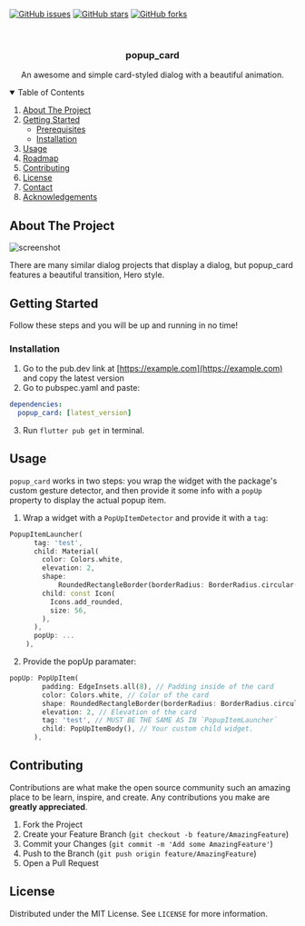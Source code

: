 [![GitHub issues](https://img.shields.io/github/issues/BrunoJurkovic/popup_card)](https://github.com/BrunoJurkovic/popup_card/issues)
[![GitHub stars](https://img.shields.io/github/stars/BrunoJurkovic/popup_card)](https://github.com/BrunoJurkovic/popup_card/stargazers)
[![GitHub forks](https://img.shields.io/github/forks/BrunoJurkovic/popup_card)](https://github.com/BrunoJurkovic/popup_card/network)

<!-- PROJECT LOGO -->
<br />
<p align="center">
  <h3 align="center">popup_card</h3>

  <p align="center">
    An awesome and simple card-styled dialog with a beautiful animation.
  </p>
</p>



<!-- TABLE OF CONTENTS -->
<details open="open">
  <summary>Table of Contents</summary>
  <ol>
    <li>
      <a href="#about-the-project">About The Project</a>
    </li>
    <li>
      <a href="#getting-started">Getting Started</a>
      <ul>
        <li><a href="#prerequisites">Prerequisites</a></li>
        <li><a href="#installation">Installation</a></li>
      </ul>
    </li>
    <li><a href="#usage">Usage</a></li>
    <li><a href="#roadmap">Roadmap</a></li>
    <li><a href="#contributing">Contributing</a></li>
    <li><a href="#license">License</a></li>
    <li><a href="#contact">Contact</a></li>
    <li><a href="#acknowledgements">Acknowledgements</a></li>
  </ol>
</details>



<!-- ABOUT THE PROJECT -->
## About The Project

![screenshot](https://i.imgur.com/YAbJdXq.gif)

There are many similar dialog projects that display a dialog, but popup_card features a beautiful
transition, Hero style. 

<!-- GETTING STARTED -->
## Getting Started

Follow these steps and you will be up and running in no time!

### Installation

1. Go to the pub.dev link at [https://example.com](https://example.com) and copy the latest version
2. Go to pubspec.yaml and paste:
  ```yaml
  dependencies:
    popup_card: [latest_version]
  ```
3. Run `flutter pub get` in terminal.


<!-- USAGE EXAMPLES -->
## Usage

`popup_card` works in two steps: you wrap the widget with the package's custom gesture detector, and then provide it some info
with a `popUp` property to display the actual popup item.

1. Wrap a widget with a `PopUpItemDetector` and provide it with a `tag`:
  ```dart
  PopupItemLauncher(
        tag: 'test',
        child: Material(
          color: Colors.white,
          elevation: 2,
          shape:
              RoundedRectangleBorder(borderRadius: BorderRadius.circular(32)),
          child: const Icon(
            Icons.add_rounded,
            size: 56,
          ),
        ),
        popUp: ...
      ),
  ```
2. Provide the popUp paramater: 
  ```dart
  popUp: PopUpItem(
          padding: EdgeInsets.all(8), // Padding inside of the card
          color: Colors.white, // Color of the card
          shape: RoundedRectangleBorder(borderRadius: BorderRadius.circular(32)), // Shape of the card
          elevation: 2, // Elevation of the card
          tag: 'test', // MUST BE THE SAME AS IN `PopupItemLauncher`
          child: PopUpItemBody(), // Your custom child widget.
        ),
  ```


<!-- CONTRIBUTING -->
## Contributing

Contributions are what make the open source community such an amazing place to be learn, inspire, and create. Any contributions you make are **greatly appreciated**.

1. Fork the Project
2. Create your Feature Branch (`git checkout -b feature/AmazingFeature`)
3. Commit your Changes (`git commit -m 'Add some AmazingFeature'`)
4. Push to the Branch (`git push origin feature/AmazingFeature`)
5. Open a Pull Request



<!-- LICENSE -->
## License

Distributed under the MIT License. See `LICENSE` for more information.